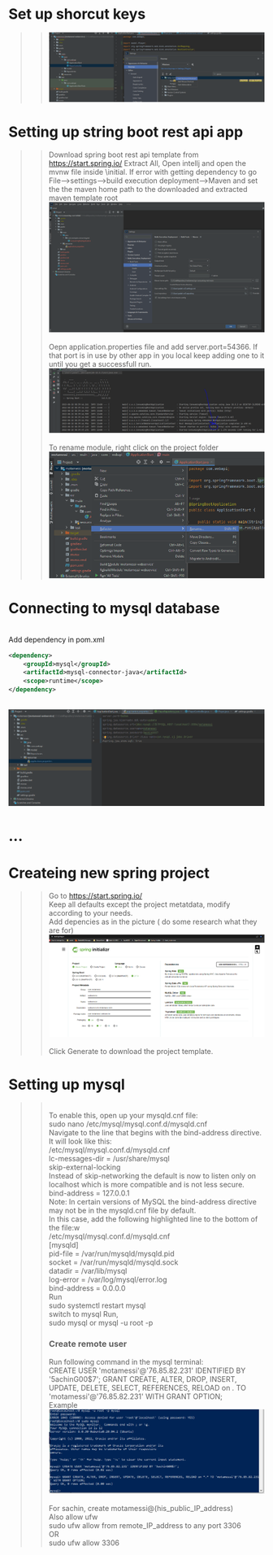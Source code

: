# Set up shorcut keys
>> ![](20220819054657.png)  
# Setting up string boot rest api app
>>Download spring boot rest api template from https://start.spring.io/
Extract All, Open intellj and open the mvnw file inside \initial.
If error with getting dependency to go File-->settings-->build execution deployment-->Maven and set the the maven home path to the downloaded and extracted maven template root <br>
![](20220818083411.png)  
<br>Oepn application.properties file and add server.port=54366. If that port is in use by other app in you local keep adding one to it until you get a successfull run.
<br>![](20220818084242.png)  
<br>To rename module, right click on the project folder
<br>![](20220818092000.png)  

# Connecting to mysql database
<br> Add dependency in pom.xml
```xml
<dependency>
    <groupId>mysql</groupId>
    <artifactId>mysql-connector-java</artifactId>
    <scope>runtime</scope>
</dependency>
```
<br>![](20220819062512.png)  
# ...

# Createing new spring project
>> Go to https://start.spring.io/
<br> Keep all defaults except the project metatdata, modify according to your needs.
<br> Add depencies as in the picture ( do some research what they are for)
<br>![](20220820051155.png)  
<br>Click Generate to download the project template.

# Setting up mysql
>><br>To enable this, open up your mysqld.cnf file:
<br>sudo nano /etc/mysql/mysql.conf.d/mysqld.cnf
<br>Navigate to the line that begins with the bind-address directive. It will look like this:
<br>/etc/mysql/mysql.conf.d/mysqld.cnf
<br>lc-messages-dir = /usr/share/mysql
<br>skip-external-locking
<br>Instead of skip-networking the default is now to listen only on localhost which is more compatible and is not less secure.
<br>bind-address = 127.0.0.1
<br>Note: In certain versions of MySQL the bind-address directive may not be in the mysqld.cnf file by default. <br>In this case, add the following highlighted line to the bottom of the file:w
<br>/etc/mysql/mysql.conf.d/mysqld.cnf
<br>[mysqld]
<br>pid-file        = /var/run/mysqld/mysqld.pid
<br>socket          = /var/run/mysqld/mysqld.sock
<br>datadir         = /var/lib/mysql
<br>log-error       = /var/log/mysql/error.log
<br>bind-address            = 0.0.0.0
<br> Run 
<br>sudo systemctl restart mysql
<br>switch to mysql Run,
<br>sudo mysql or mysql -u root -p
<br><h3>Create remote user</h3> 
Run following command in the mysql terminal:<br>
CREATE USER 'motamessi'@'76.85.82.231' IDENTIFIED BY '5achinG00$7';
GRANT CREATE, ALTER, DROP, INSERT, UPDATE, DELETE, SELECT, REFERENCES, RELOAD on *.* TO 'motamessi'@'76.85.82.231' WITH GRANT OPTION;
<br>Example
![](20220820172947.png)  
<br>For sachin, create motamessi@(his_public_IP_address)
<br>Also allow ufw 
<br>sudo ufw allow from remote_IP_address to any port 3306
<br>OR
<br>sudo ufw allow 3306
